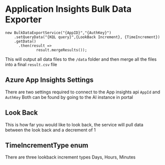 # Application Insights Bulk Data Exporter 

```
new BulkDataExportService("{AppID}","{AuthKey}")
    .setQueryData("{KQL query}",{LookBack Increment}, {TimeIncrement})
    .getData()
      .then(result =>
              result.mergeResults());

```

This will output all data files to the `/data` folder and then merge all the files into a final `result.csv` file

## Azure App Insights Settings 
There are two settings required to connect to the App insights api
`AppId` and `AuthKey` Both can be found by going to the AI instance in portal

## Look Back
This is how far you would like to look back, the service will pull data between the look back
and a decrement of 1

## TimeIncrementType enum
There are three lookback increment types
Days, Hours, Minutes